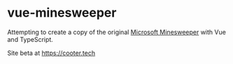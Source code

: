 # vue-minesweeper

Attempting to create a copy of the original [Microsoft Minesweeper](https://en.wikipedia.org/wiki/Microsoft_Minesweeper) with Vue and TypeScript.

Site beta at https://cooter.tech
